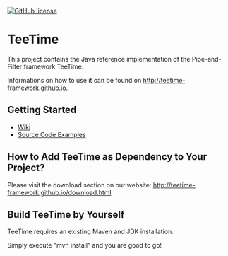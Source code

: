 [![GitHub license](https://img.shields.io/github/license/teetime-framework/TeeTime.svg)](https://github.com/teetime-framework/TeeTime/blob/master/LICENSE.txt)


# TeeTime

This project contains the Java reference implementation of the Pipe-and-Filter framework TeeTime.

Informations on how to use it can be found on http://teetime-framework.github.io.

## Getting Started

- [Wiki](https://teetime-framework.github.io/wiki/home.html)
- [Source Code Examples](https://github.com/teetime-framework/TeeTime/tree/master/src/test/java/teetime/examples)

## How to Add TeeTime as Dependency to Your Project?

Please visit the download section on our website: http://teetime-framework.github.io/download.html

## Build TeeTime by Yourself

TeeTime requires an existing Maven and JDK installation.

Simply execute "mvn install" and you are good to go!
